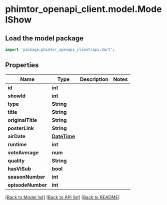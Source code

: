 # phimtor_openapi_client.model.ModelShow

## Load the model package
```dart
import 'package:phimtor_openapi_client/api.dart';
```

## Properties
Name | Type | Description | Notes
------------ | ------------- | ------------- | -------------
**id** | **int** |  | 
**showId** | **int** |  | 
**type** | **String** |  | 
**title** | **String** |  | 
**originalTitle** | **String** |  | 
**posterLink** | **String** |  | 
**airDate** | [**DateTime**](DateTime.md) |  | 
**runtime** | **int** |  | 
**voteAverage** | **num** |  | 
**quality** | **String** |  | 
**hasViSub** | **bool** |  | 
**seasonNumber** | **int** |  | 
**episodeNumber** | **int** |  | 

[[Back to Model list]](../README.md#documentation-for-models) [[Back to API list]](../README.md#documentation-for-api-endpoints) [[Back to README]](../README.md)


